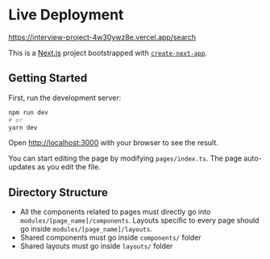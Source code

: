 # Live Deployment

https://interview-project-4w30ywz8e.vercel.app/search

This is a [Next.js](https://nextjs.org/) project bootstrapped with [`create-next-app`](https://github.com/vercel/next.js/tree/canary/packages/create-next-app).

## Getting Started

First, run the development server:

```bash
npm run dev
# or
yarn dev
```

Open [http://localhost:3000](http://localhost:3000) with your browser to see the result.

You can start editing the page by modifying `pages/index.ts`. The page auto-updates as you edit the file.

## Directory Structure

- All the components related to pages must directly go into `modules/[page_name]/components`. Layouts specific to every page should go inside `modules/[page_name]/layouts`.
- Shared components must go inside `components/` folder
- Shared layouts must go inside `layouts/` folder
